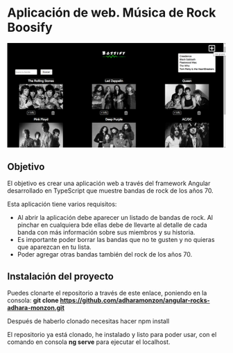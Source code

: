 # Aplicación de web. Música de Rock Boosify

![imagen de la aplicación](./src/assets/images/foto-app.png)

## Objetivo

El objetivo es crear una aplicación web a través del framework Angular desarrollado en TypeScript que muestre bandas de rock de los años 70.

Esta aplicación tiene varios requisitos:

- Al abrir la aplicación debe aparecer un listado de bandas de rock. Al pinchar en cualquiera bde ellas debe de llevarte al detalle de cada banda con más información sobre sus miembros y su historia.
- Es importante poder borrar las bandas que no te gusten y no quieras que aparezcan en tu lista.
- Poder agregar otras bandas también del rock de los años 70.

## Instalación del proyecto

Puedes clonarte el repositorio a través de este enlace, poniendo en la consola: **git clone https://github.com/adharamonzon/angular-rocks-adhara-monzon.git**

Después de haberlo clonado necesitas hacer npm install

El repositorio ya está clonado, he instalado y listo para poder usar, con el comando en consola **ng serve** para ejecutar el localhost.
